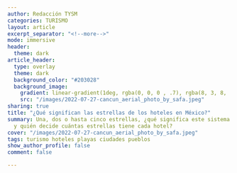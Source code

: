 ```yaml
---
author: Redacción TYSM
categories: TURISMO
layout: article
excerpt_separator: "<!--more-->"
mode: immersive
header:
  theme: dark
article_header:
  type: overlay
  theme: dark
  background_color: "#203028"
  background_image:
    gradient: linear-gradient(1deg, rgba(0, 0, 0 , .7), rgba(8, 3, 8, .9))
    src: "/images/2022-07-27-cancun_aerial_photo_by_safa.jpeg"
sharing: true
title: "¿Qué significan las estrellas de los hoteles en México?"
summary: Una, dos o hasta cinco estrellas, ¿qué significa este sistema de clasificación
  y quién decide cuántas estrellas tiene cada hotel?
cover: "/images/2022-07-27-cancun_aerial_photo_by_safa.jpeg"
tags: turismo hoteles playas ciudades pueblos
show_author_profile: false
comment: false

---
```

